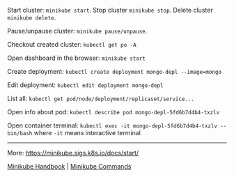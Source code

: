 
Start cluster: `minikube start`. Stop cluster `minikube stop`. Delete cluster `minikube delete`.

Pause/unpause cluster: `minikube pause/unpause`.

Checkout created cluster: `kubectl get po -A`

Open dashboard in the browser: `minikube start`

Create deployment: `kubectl create deployment mongo-depl --image=mongo`

Edit deployment: `kubectl edit deployment mongo-depl`

List all: `kubectl get pod/node/deployment/replicaset/service...`

Open info about pod: `kubectl describe pod mongo-depl-5fd6b7d4b4-txzlv`

Open container terminal: `kubectl exec -it mongo-depl-5fd6b7d4b4-txzlv -- bin/bash` where `-it` means interactive terminal

---
More: https://minikube.sigs.k8s.io/docs/start/

[Minikube Handbook](https://minikube.sigs.k8s.io/docs/handbook/) | [Minikube Commands](https://minikube.sigs.k8s.io/docs/commands/)
